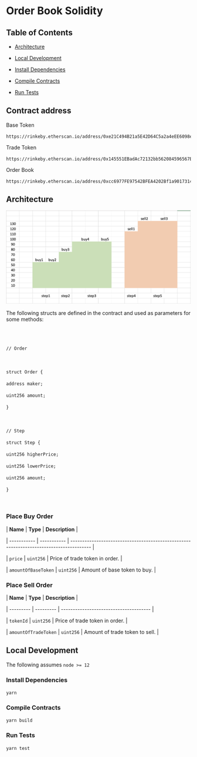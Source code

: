 # Order Book Solidity

## Table of Contents

-  [Architecture](#architecture)

-  [Local Development](#Local-Development)

-  [Install Dependencies](#install-dependencies)

-  [Compile Contracts](#compile-contracts)

-  [Run Tests](#run-tests)

## Contract address

Base Token

```
https://rinkeby.etherscan.io/address/0xe21C494B21a5E42D64C5a2a4eEE6098e67aaCeEC#code

```

Trade Token

```
https://rinkeby.etherscan.io/address/0x145551EBadAc72132bb562084596567BB497A1c4#code

```

Order Book

```
https://rinkeby.etherscan.io/address/0xcc6977FE97542BFEA4202Bf1a9017314E3d67dd9#code

```

## Architecture

![book](https://github.com/sondotpin/orderbook/blob/master/book.png?raw=true)
  


The following structs are defined in the contract and used as parameters for some methods:

  

```solidity

  

// Order

  

struct Order {

address maker;

uint256 amount;

}

  

// Step

struct Step {

uint256 higherPrice;

uint256 lowerPrice;

uint256 amount;

}

  

```

  ### Place Buy Order

| **Name** | **Type** | **Description** |

| ----------- | ----------- | --------------------------------------------------------------------------------------- |

| `price`     | `uint256`   | Price of trade token in order.                                                          |

| `amountOfBaseToken` | `uint256` | Amount of base token to buy.                                                      |

  
  

### Place Sell Order


| **Name** | **Type** | **Description** |

| --------- | --------- | --------------------------------------     |

| `tokenId` | `uint256` | Price of trade token in order.             |

| `amountOfTradeToken`  | `uint256` | Amount of trade token to sell. |
  

## Local Development

  

The following assumes `node >= 12`

  

### Install Dependencies

  

```shell script
yarn
```

  

### Compile Contracts

  

```shell script
yarn build
```

  

### Run Tests

  

```shell script
yarn test
```
